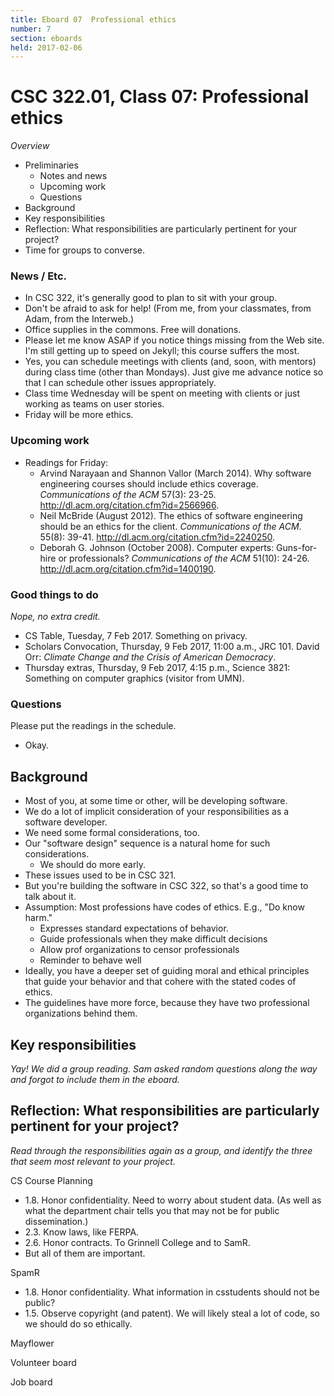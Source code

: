 ```yaml
---
title: Eboard 07  Professional ethics
number: 7
section: eboards
held: 2017-02-06
---
```

CSC 322.01, Class 07:  Professional ethics
==========================================

_Overview_

* Preliminaries
    * Notes and news
    * Upcoming work
    * Questions
* Background
* Key responsibilities
* Reflection: What responsibilities are particularly pertinent for your
  project?
* Time for groups to converse.

### News / Etc.

* In CSC 322, it's generally good to plan to sit with your group.
* Don't be afraid to ask for help!  (From me, from your classmates, from
  Adam, from the Interweb.)
* Office supplies in the commons.  Free will donations.
* Please let me know ASAP if you notice things missing from the Web site.
  I'm still getting up to speed on Jekyll; this course suffers the most.
* Yes, you can schedule meetings with clients (and, soon, with mentors) 
  during class time (other than Mondays).  Just give me advance notice
  so that I can schedule other issues appropriately.
* Class time Wednesday will be spent on meeting with clients or just
  working as teams on user stories.
* Friday will be more ethics.

### Upcoming work

* Readings for Friday:
    * Arvind Narayaan and Shannon Vallor (March 2014). Why software engineering courses should include ethics coverage. _Communications of the ACM_ 57(3): 23-25.  <http://dl.acm.org/citation.cfm?id=2566966>.  
    * Neil McBride (August 2012). The ethics of software engineering should be an ethics for the client. _Communications of the ACM_. 55(8): 39-41.  <http://dl.acm.org/citation.cfm?id=2240250>.  
    * Deborah G. Johnson (October 2008). Computer experts: Guns-for-hire or professionals? _Communications of the ACM_ 51(10): 24-26.  <http://dl.acm.org/citation.cfm?id=1400190>.

### Good things to do

*Nope, no extra credit.*

* CS Table, Tuesday, 7 Feb 2017.  Something on privacy.
* Scholars Convocation, Thursday, 9 Feb 2017, 11:00 a.m., JRC 101.
  David Orr: *Climate Change and the Crisis of American Democracy*.
* Thursday extras, Thursday, 9 Feb 2017, 4:15 p.m., Science 3821: Something on
  computer graphics (visitor from UMN).

### Questions

Please put the readings in the schedule.

* Okay.

Background
----------

* Most of you, at some time or other, will be developing software.
* We do a lot of implicit consideration of your responsibilities as
  a software developer.
* We need some formal considerations, too.
* Our "software design" sequence is a natural home for such considerations.
    * We should do more early.
* These issues used to be in CSC 321.
* But you're building the software in CSC 322, so that's a good time to
  talk about it.
* Assumption: Most professions have codes of ethics.  E.g., "Do know harm."
    * Expresses standard expectations of behavior.
    * Guide professionals when they make difficult decisions
    * Allow prof organizations to censor professionals
    * Reminder to behave well
* Ideally, you have a deeper set of guiding moral and ethical principles
  that guide your behavior and that cohere with the stated codes of ethics.
* The guidelines have more force, because they have two professional 
  organizations behind them.

Key responsibilities
--------------------

*Yay!  We did a group reading.  Sam asked random questions along the way
and forgot to include them in the eboard.*

Reflection: What responsibilities are particularly pertinent for your project?
------------------------------------------------------------------------------

*Read through the responsibilities again as a group, and identify the
three that seem most relevant to your project.*

CS Course Planning

* 1.8. Honor confidentiality.  Need to worry about student data.
  (As well as what the department chair tells you that may not be
  for public dissemination.)
* 2.3. Know laws, like FERPA.
* 2.6. Honor contracts.  To Grinnell College and to SamR.
* But all of them are important.

SpamR

* 1.8. Honor confidentiality.  What information in csstudents should not
  be public?
* 1.5. Observe copyright (and patent).  We will likely steal a lot of
  code, so we should do so ethically.

Mayflower

Volunteer board

Job board
